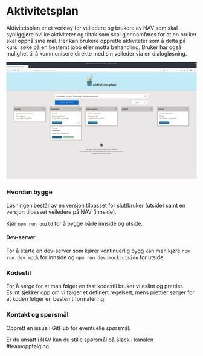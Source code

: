 # Aktivitetsplan

Aktivitetsplan er et verktøy for veiledere og brukere av NAV som skal synliggjøre hvilke aktiviteter og tiltak som skal
gjennomføres for at en bruker skal oppnå sine mål. Her kan brukere opprette aktiviteter som å delta på kurs, søke 
på en bestemt jobb eller motta behandling. Bruker har også mulighet til å kommunisere direkte med sin veileder via en dialogløsning.  

![aktivitetsplan forside](/screenshots/forside.png)

### Hvordan bygge

Løsningen består av en versjon tilpasset for sluttbruker (utside) samt en versjon tilpasset veiledere på NAV (innside).

Kjør `npm run build` for å bygge både innside og utside.

#### Dev-server

For å starte en dev-server som kjører kontinuerlig bygg kan man kjøre `npm run dev:mock` for innside og 
`npm run dev:mock:utside` for utside.

### Kodestil

For å sørge for at man følger en fast kodestil bruker vi eslint og prettier. Eslint
sjekker opp om vi følger et definert regelsett, mens prettier sørger for at koden
følger en bestemt formatering.

### Kontakt og spørsmål

Opprett en issue i GitHub for eventuelle spørsmål.

Er du ansatt i NAV kan du stille spørsmål på Slack i kanalen #teamoppfølging.

